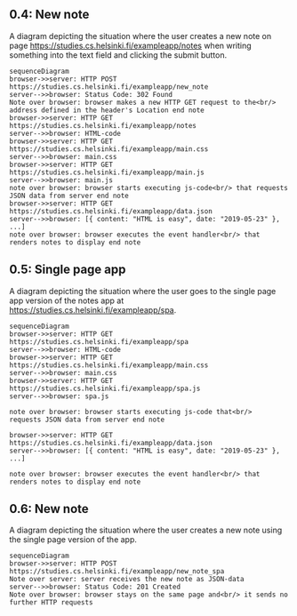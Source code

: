 ## 0.4: New note
A diagram depicting the situation where the user creates a new note on page https://studies.cs.helsinki.fi/exampleapp/notes when writing something into the text field and clicking the submit button.

```mermaid
sequenceDiagram
browser->>server: HTTP POST https://studies.cs.helsinki.fi/exampleapp/new_note
server-->>browser: Status Code: 302 Found
Note over browser: browser makes a new HTTP GET request to the<br/> address defined in the header's Location end note
browser->>server: HTTP GET https://studies.cs.helsinki.fi/exampleapp/notes
server-->>browser: HTML-code
browser->>server: HTTP GET https://studies.cs.helsinki.fi/exampleapp/main.css
server-->>browser: main.css
browser->>server: HTTP GET https://studies.cs.helsinki.fi/exampleapp/main.js
server-->>browser: main.js
note over browser: browser starts executing js-code<br/> that requests JSON data from server end note
browser->>server: HTTP GET https://studies.cs.helsinki.fi/exampleapp/data.json
server-->>browser: [{ content: "HTML is easy", date: "2019-05-23" }, ...]
note over browser: browser executes the event handler<br/> that renders notes to display end note
```

## 0.5: Single page app

A diagram depicting the situation where the user goes to the single page app version of the notes app at https://studies.cs.helsinki.fi/exampleapp/spa.

```mermaid
sequenceDiagram
browser->>server: HTTP GET https://studies.cs.helsinki.fi/exampleapp/spa
server-->>browser: HTML-code
browser->>server: HTTP GET https://studies.cs.helsinki.fi/exampleapp/main.css
server-->>browser: main.css
browser->>server: HTTP GET https://studies.cs.helsinki.fi/exampleapp/spa.js
server-->>browser: spa.js

note over browser: browser starts executing js-code that<br/>  requests JSON data from server end note

browser->>server: HTTP GET https://studies.cs.helsinki.fi/exampleapp/data.json
server-->>browser: [{ content: "HTML is easy", date: "2019-05-23" }, ...]

note over browser: browser executes the event handler<br/> that renders notes to display end note
```

## 0.6: New note
A diagram depicting the situation where the user creates a new note using the single page version of the app.

```mermaid
sequenceDiagram
browser->>server: HTTP POST https://studies.cs.helsinki.fi/exampleapp/new_note_spa
Note over server: server receives the new note as JSON-data
server-->>browser: Status Code: 201 Created
Note over browser: browser stays on the same page and<br/> it sends no further HTTP requests
```